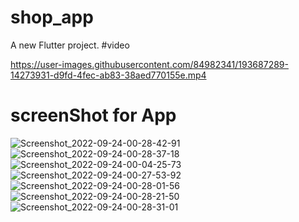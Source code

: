 # shop_app

A new Flutter project.
#video


https://user-images.githubusercontent.com/84982341/193687289-14273931-d9fd-4fec-ab83-38aed770155e.mp4


# screenShot for App
![Screenshot_2022-09-24-00-28-42-91](https://user-images.githubusercontent.com/84982341/192065252-e272cb55-0da6-47d9-9bfa-fcf1ee409401.jpg)
![Screenshot_2022-09-24-00-28-37-18](https://user-images.githubusercontent.com/84982341/192065284-343cb4c6-a7e9-4331-ba8a-102469bb009e.jpg)
![Screenshot_2022-09-24-00-04-25-73](https://user-images.githubusercontent.com/84982341/192065309-627bcc2b-d145-423f-876a-1c49ee969156.jpg)
![Screenshot_2022-09-24-00-27-53-92](https://user-images.githubusercontent.com/84982341/192065332-9ba5c135-c048-4f97-acde-1b97143af04d.jpg)
![Screenshot_2022-09-24-00-28-01-56](https://user-images.githubusercontent.com/84982341/192065345-c15c6ece-e28a-43a9-a84e-6807602bc79a.jpg)
![Screenshot_2022-09-24-00-28-21-50](https://user-images.githubusercontent.com/84982341/192065367-985496b1-305e-42ab-bf3a-ddde36c236cf.jpg)
![Screenshot_2022-09-24-00-28-31-01](https://user-images.githubusercontent.com/84982341/192065381-715db41b-f3cb-49aa-b11f-dced4df4e62e.jpg)

